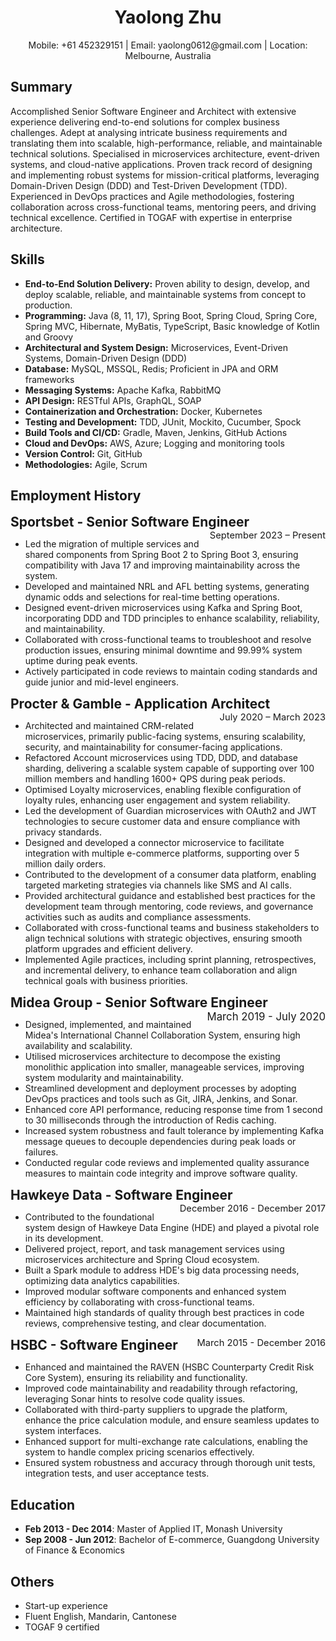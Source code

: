 <div style="text-align: center;">
  <h1>Yaolong Zhu</h1>
  Mobile: +61 452329151 | Email: yaolong0612@gmail.com | Location: Melbourne, Australia
</div>

## Summary
Accomplished Senior Software Engineer and Architect with extensive experience delivering end-to-end solutions for complex business challenges. Adept at analysing intricate business requirements and translating them into scalable, high-performance, reliable, and maintainable technical solutions. Specialised in microservices architecture, event-driven systems, and cloud-native applications. Proven track record of designing and implementing robust systems for mission-critical platforms, leveraging Domain-Driven Design (DDD) and Test-Driven Development (TDD). Experienced in DevOps practices and Agile methodologies, fostering collaboration across cross-functional teams, mentoring peers, and driving technical excellence. Certified in TOGAF with expertise in enterprise architecture.

## Skills
- **End-to-End Solution Delivery:** Proven ability to design, develop, and deploy scalable, reliable, and maintainable systems from concept to production.
- **Programming:** Java (8, 11, 17), Spring Boot, Spring Cloud, Spring Core, Spring MVC, Hibernate, MyBatis, TypeScript, Basic knowledge of Kotlin and Groovy
- **Architectural and System Design:** Microservices, Event-Driven Systems, Domain-Driven Design (DDD)
- **Database:** MySQL, MSSQL, Redis; Proficient in JPA and ORM frameworks
- **Messaging Systems:** Apache Kafka, RabbitMQ
- **API Design:** RESTful APIs, GraphQL, SOAP
- **Containerization and Orchestration:** Docker, Kubernetes
- **Testing and Development:** TDD, JUnit, Mockito, Cucumber, Spock
- **Build Tools and CI/CD:** Gradle, Maven, Jenkins, GitHub Actions
- **Cloud and DevOps:** AWS, Azure; Logging and monitoring tools
- **Version Control:** Git, GitHub
- **Methodologies:** Agile, Scrum

## Employment History

<div style="font-size: 1.5em;">
  <strong>Sportsbet - Senior Software Engineer</strong>
  <span style="font-size: 0.7em; float:right;">September 2023 – Present</span>
</div>

+ Led the migration of multiple services and shared components from Spring Boot 2 to Spring Boot 3, ensuring compatibility with Java 17 and improving maintainability across the system.
+ Developed and maintained NRL and AFL betting systems, generating dynamic odds and selections for real-time betting operations.
+ Designed event-driven microservices using Kafka and Spring Boot, incorporating DDD and TDD principles to enhance scalability, reliability, and maintainability.
+ Collaborated with cross-functional teams to troubleshoot and resolve production issues, ensuring minimal downtime and 99.99% system uptime during peak events.
+ Actively participated in code reviews to maintain coding standards and guide junior and mid-level engineers.

<div style="font-size: 1.5em;">
  <strong>Procter & Gamble - Application Architect</strong>
  <span style="font-size: 0.7em; float:right;">July 2020 – March 2023</span>
</div>

- Architected and maintained CRM-related microservices, primarily public-facing systems, ensuring scalability, security, and maintainability for consumer-facing applications.
- Refactored Account microservices using TDD, DDD, and database sharding, delivering a scalable system capable of supporting over 100 million members and handling 1600+ QPS during peak periods.
- Optimised Loyalty microservices, enabling flexible configuration of loyalty rules, enhancing user engagement and system reliability.
- Led the development of Guardian microservices with OAuth2 and JWT technologies to secure customer data and ensure compliance with privacy standards.
- Designed and developed a connector microservice to facilitate integration with multiple e-commerce platforms, supporting over 5 million daily orders.
- Contributed to the development of a consumer data platform, enabling targeted marketing strategies via channels like SMS and AI calls.
- Provided architectural guidance and established best practices for the development team through mentoring, code reviews, and governance activities such as audits and compliance assessments.
- Collaborated with cross-functional teams and business stakeholders to align technical solutions with strategic objectives, ensuring smooth platform upgrades and efficient delivery.
- Implemented Agile practices, including sprint planning, retrospectives, and incremental delivery, to enhance team collaboration and align technical goals with business priorities.

<div style="font-size: 1.5em;">
  <strong>Midea Group - Senior Software Engineer</strong>
  <span style="font-size: 0.8em; float:right;">March 2019 - July 2020</span>
</div>

- Designed, implemented, and maintained Midea's International Channel Collaboration System, ensuring high availability and scalability.
- Utilised microservices architecture to decompose the existing monolithic application into smaller, manageable services, improving system modularity and maintainability.
- Streamlined development and deployment processes by adopting DevOps practices and tools such as Git, JIRA, Jenkins, and Sonar.
- Enhanced core API performance, reducing response time from 1 second to 30 milliseconds through the introduction of Redis caching.
- Increased system robustness and fault tolerance by implementing Kafka message queues to decouple dependencies during peak loads or failures.
- Conducted regular code reviews and implemented quality assurance measures to maintain code integrity and improve software quality.

<div style="font-size: 1.5em;">
  <strong>Hawkeye Data - Software Engineer</strong>
  <span style="font-size: 0.7em; float:right;">December 2016 - December 2017</span>
</div>

- Contributed to the foundational system design of Hawkeye Data Engine (HDE) and played a pivotal role in its development.
- Delivered project, report, and task management services using microservices architecture and Spring Cloud ecosystem.
- Built a Spark module to address HDE's big data processing needs, optimizing data analytics capabilities.
- Improved modular software components and enhanced system efficiency by collaborating with cross-functional teams.
- Maintained high standards of quality through best practices in code reviews, comprehensive testing, and clear documentation.

<div style="font-size: 1.5em;">
  <strong>HSBC - Software Engineer</strong>
  <span style="font-size: 0.7em; float:right;">March 2015 - December 2016</span>
</div>

- Enhanced and maintained the RAVEN (HSBC Counterparty Credit Risk Core System), ensuring its reliability and functionality.
- Improved code maintainability and readability through refactoring, leveraging Sonar hints to resolve code quality issues.
- Collaborated with third-party suppliers to upgrade the platform, enhance the price calculation module, and ensure seamless updates to system interfaces.
- Enhanced support for multi-exchange rate calculations, enabling the system to handle complex pricing scenarios effectively.
- Ensured system robustness and accuracy through thorough unit tests, integration tests, and user acceptance tests.

## Education
- **Feb 2013 - Dec 2014**: Master of Applied IT, Monash University
- **Sep 2008 - Jun 2012**: Bachelor of E-commerce, Guangdong University of Finance & Economics

## Others
- Start-up experience
- Fluent English, Mandarin, Cantonese
- TOGAF 9 certified